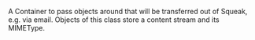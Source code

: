 A Container to pass objects around that will be transferred out of Squeak, e.g. via email. Objects of this class store a content stream and its MIMEType.